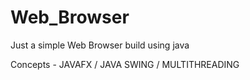 # Web_Browser

Just a simple Web Browser build using java

Concepts - JAVAFX / JAVA SWING / MULTITHREADING 
